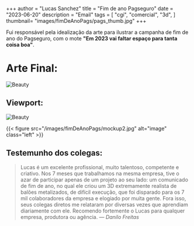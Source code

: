  +++
author = "Lucas Sanchez"
title = "Fim de ano Pagseguro"
date = "2023-06-20"
description = "Email"
tags = [
    "cgi",
    "comercial",
    "3d",
]
thumbnail= "images/fimDeAnoPags/pags_thumb.jpg"
+++

Fui responsável pela idealização da arte para ilustrar a campanha de fim de ano do Pagseguro, com o mote **"Em 2023 vai faltar espaço para tanta coisa boa"**.


# Arte Final:

![Beauty](/images/fimDeAnoPags/arte.jpg)

## Viewport:

![Beauty](/images/fimDeAnoPags/sim.GIF)

<!--{{< figure src="images/fimDeAnoPags/arte.jpg" alt="image" caption="Arte Aplicada" class="right" >}}-->

{{< figure src="/images/fimDeAnoPags/mockup2.jpg" alt="image"  class="left" >}}

## Testemunho dos colegas:

>Lucas é um excelente profissional, muito talentoso, competente e criativo. Nos 7 meses que trabalhamos na mesma empresa, tive o azar de participar apenas de um projeto ao seu lado: um comunicado de fim de ano, no qual ele criou um 3D extremamente realista de balões metalizados, de difícil execução, que foi disparado para os 7 mil colaboradores da empresa e elogiado por muita gente.
Fora isso, seus colegas diretos me relataram por diversas vezes que aprendiam diariamente com ele. Recomendo fortemente o Lucas para qualquer empresa, produtora ou agência.
— <cite> Danilo Freitas</cite>
